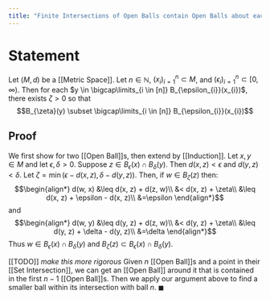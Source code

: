 ```yaml
---
title: "Finite Intersections of Open Balls contain Open Balls about each point"
---
```


# Statement
Let $(M, d)$ be a [[Metric Space]]. Let $n \in \mathbb{N}$, $(x_{i})_{i=1}^{n} \subset M$, and $(\epsilon_{i})_{i=1}^{n} \subset [0, \infty)$. Then for each $y \in \bigcap\limits_{i \in [n]} B_{\epsilon_{i}}(x_{i})$, there exists $\zeta > 0$ so that $$B_{\zeta}(y) \subset \bigcap\limits_{i \in [n]} B_{\epsilon_{i}}(x_{i})$$

## Proof
We first show for two [[Open Ball]]s, then extend by [[Induction]]. Let $x, y \in M$ and let $\epsilon, \delta > 0$. Suppose $z \in B_\epsilon(x) \cap B_{\delta}(y)$. Then $d(x, z) < \epsilon$ and $d(y, z) < \delta$. Let $\zeta = \min(\epsilon - d(x, z), \delta - d(y, z))$. Then, if $w \in B_{\zeta}(z)$ then:
$$\begin{align*}
d(w, x) &\leq d(x, z)  + d(z, w)\\
&< d(x, z) + \zeta\\
&\leq d(x, z) + \epsilon - d(x, z)\\
&=\epsilon
\end{align*}$$
and $$\begin{align*}
d(w, y) &\leq d(y, z)  + d(z, w)\\
&< d(y, z) + \zeta\\
&\leq d(y, z) + \delta - d(y, z)\\
&=\delta
\end{align*}$$
Thus $w \in B_{\epsilon}(x) \cap B_{\delta}(y)$ and $B_{\zeta}(z) \subset B_{\epsilon}(x) \cap B_{\delta}(y)$.

[[TODO]] *make this more rigorous* Given $n$ [[Open Ball]]s and a point in their [[Set Intersection]], we can get an [[Open Ball]] around it that is contained in the first $n-1$ [[Open Ball]]s. Then we apply our argument above to find a smaller ball within its intersection with ball $n$. $\blacksquare$
	
	